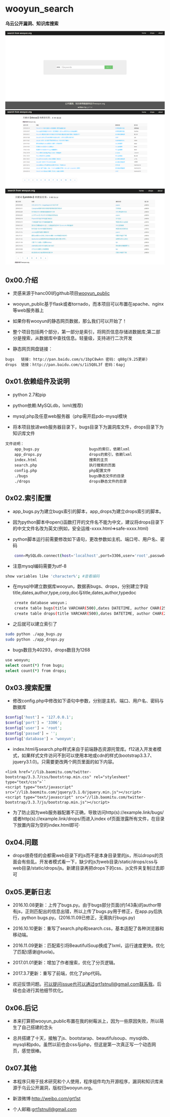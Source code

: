 # wooyun_search
**乌云公开漏洞、知识库搜索**

![index](index.png)
![search](search.png)
![author](author.jpg)

0x00.介绍
--------
+ 灵感来源于hanc00l的github项目[wooyun_public](https://github.com/hanc00l/wooyun_public)

+ wooyun_public基于flask或者tornado，而本项目可以布置在apache、nginx等web服务器上

+ 如果你有wooyun的静态网页数据，那么我们可以开始了！

+ 整个项目包括两个部分，第一部分是索引，将网页信息存储进数据库;第二部分是搜索，从数据库中查找信息。轻量级，支持进行二次开发

+ 静态网页网盘链接：
```	
bugs   链接: http://pan.baidu.com/s/1bpC8wkn 密码: q88g(9.25更新)
drops  链接：http://pan.baidu.com/s/1i5Q8L3f 密码：6apj
```
0x01.依赖组件及说明
--------
+ python 2.7和pip

+ python依赖:MySQLdb，lxml(推荐)

+ mysql,php及任意web服务器（php需开启pdo-mysql模块

+ 将本项目放进web服务器目录下，bugs目录下为漏洞库文件，drops目录下为知识库文件
```
文件说明：
	app_bugs.py                      bugs的索引，依赖lxml
	app_drops.py                     drops的索引，依赖lxml
	index.html                       搜索的主页
	search.php                       执行搜索的页面
	config.php                       php配置文件
	./bugs                           bugs静态文件的目录
	./drops                          drops静态文件的目录
```

0x02.索引配置 
--------
+ app_bugs.py为建立bugs索引的脚本，app_drops为建立drops索引的脚本。

+ 因为python脚本中open()函数打开的文件名不能为中文，建议将drops目录下的中文文件名改为英文(例如，安全运维-xxxx.html=>safe-xxxx.html)

+ python脚本运行前需要修改如下语句，更改参数如主机、端口号、用户名、密码
```bash
    conn=MySQLdb.connect(host='localhost',port=3306,user='root',passwd='',db='wooyun',charset='utf8')
```
+ 注意mysql编码需要为utf-8
```bash
show variables like 'character%'; #查看编码
```	
+ 在mysql中建立数据库wooyun，数据表bugs、drops，分别建立字段title,dates,author,type,corp,doc与title,dates,author,typedoc
```bash
    create database wooyun；
    create table bugs(title VARCHAR(500),dates DATETIME, author CHAR(255),type CHAR(255),corp CHAR(255),doc VARCHAR(200) PRIMARY KEY);
    create table drops(title VARCHAR(500),dates DATETIME, author CHAR(255),type CHAR(255),doc VARCHAR(200) PRIMARY KEY);
```
+ 之后就可以建立索引了
```bash
sudo python ./app_bugs.py
sudo python ./app_drops.py
```	
+ bugs数目为40293，drops数目为1268
```bash
use wooyun;
select count(*) from bugs;
select count(*) from drops;
```

0x03.搜索配置 
--------
+ 修改config.php中修改如下语句中参数，分别是主机、端口、用户名、密码与数据库
```php
$config['host'] = '127.0.0.1';
$config['port'] = '3306';
$config['user'] = 'root';
$config['passwd'] = '';
$config['database'] = 'wooyun'; 
```

+ index.html与search.php样式来自于前端静态资源托管库。f12进入开发者模式，如果样式文件访问不到可以使用本地或cdn的样式(bootstrap3.3.7、jquery3.1.0)。只需要更改两个网页里面的如下内容。

```
<link href="//lib.baomitu.com/twitter-bootstrap/3.3.7/css/bootstrap.min.css" rel="stylesheet" type="text/css">``
<script type="text/javascript" src="//lib.baomitu.com/jquery/3.1.0/jquery.min.js"></script>
<script type="text/javascript" src="//lib.baomitu.com/twitter-bootstrap/3.3.7/js/bootstrap.min.js"></script>
```

+ 为了防止因为web服务器配置不正确，导致访问http(s)://example.link/bugs/或者http(s)://example.link/drops/而进入index of页面泄露所有文件，在目录下放置内容为空的index.html即可·

0x04.问题
--------

+ drops很奇怪的会都需web目录下的js而不是本身目录里的js，所以drops的页面会有些乱。开发者模式看一下，缺少的js为web目录/static/drops/css与web目录/static/drops/js。新建目录再把drops下的css、js文件夹复制过去即可

0x05.更新日志
--------

+ 2016.10.08更新：上传了bugs.py。由于bugs部分页面(约143条)的author带有js，正则匹配出的信息出错，所以上传了bugs.py用于修正，在app.py后执行，python bugs.py。(2016.11.09已修正，无需执行bugs.py)

+ 2016.10.10更新：重写了search.php和search.css，基本适配了各种浏览器和移动端。

+ 2016.11.09更新：匹配索引将BeautifulSoup换成了lxml，运行速度更快。优化了匹配(感谢@tuola)。

+ 2017.01.01更新：增加了作者搜索，优化了分页逻辑。

+ 2017.3.7更新：重写了前端，优化了php代码。

+ 欢迎反馈问题。可以提问issue也可以通过grt1stnull@gmail.com联系我。后续也会进行其他细节优化。

0x06.后记
--------

+ 本来打算把wooyun_public布置在我的树莓派上，因为一些原因失败，所以萌生了自己搭建的念头

+ 总共搭建了十天，接触了js、bootstarap、beautifulsoup、mysqldb、mysqli和pdo。虽然以前也会css与php，但这是第一次真正写一个动态网页，感觉很棒。

0x07.其他
--------

+ 本程序只用于技术研究和个人使用，程序组件均为开源程序，漏洞和知识库来源于乌云公开漏洞，版权归wooyun.org。

+ 新浪微博:http://weibo.com/grt1st

+ 个人邮箱:grt1stnull@gmail.com
